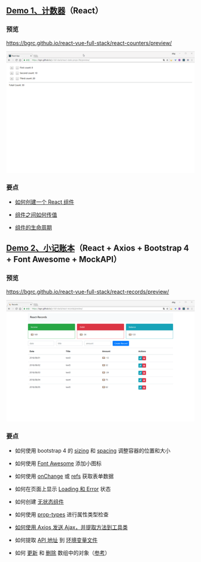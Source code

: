 ## [Demo 1、计数器](./react-counters)（React）

### 预览

https://bgrc.github.io/react-vue-full-stack/react-counters/preview/

<p align='center'>
<img src='./images/counter.gif'>
</p>

### 要点

- [如何创建一个 React 组件](https://bgrc.fun/posts/react2/#%E5%A6%82%E4%BD%95%E6%B7%BB%E5%8A%A0%E4%B8%80%E4%B8%AA-React-%E7%BB%84%E4%BB%B6)

- [组件之间如何传值](https://bgrc.fun/posts/react2/#React-%E7%BB%84%E4%BB%B6%E4%B9%8B%E9%97%B4%E5%A6%82%E4%BD%95%E4%BC%A0%E9%80%92%E6%95%B0%E6%8D%AE)

- [组件的生命周期](https://bgrc.fun/posts/react2/#React-%E7%BB%84%E4%BB%B6%E7%9A%84%E7%94%9F%E5%91%BD%E5%91%A8%E6%9C%9F)

## [Demo 2、小记账本](./react-records)（React + Axios + Bootstrap 4 + Font Awesome + MockAPI）

### 预览

https://bgrc.github.io/react-vue-full-stack/react-records/preview/

<p align='center'>
<img src='./images/records.gif'>
</p>

### 要点

- 如何使用 bootstrap 4 的 [sizing](https://getbootstrap.com/docs/4.0/utilities/sizing/) 和 [spacing](https://getbootstrap.com/docs/4.0/utilities/spacing/) 调整容器的位置和大小

- 如何使用 [Font Awesome](./react-records/src/utils/Icons.md) 添加小图标

- 如何使用 [onChange](./react-records/src/components/RecordForm.js#L16-L24) 或 [refs](./react-records/src/components/RecordTable.js#L22-L26) 获取表单数据

- 如何在页面上显示 [Loading 和 Error](./react-records/src/components/Records.js#L93-L107) 状态

- 如何创建 [无状态组件](./react-records/src/components/AmountBox.js#L1-L18)

- 如何使用 [prop-types](./react-records/src/components/RecordTable.js#L109-L114) 进行属性类型检查

- [如何使用 Axios 发送 Ajax，并提取方法到工具类](./react-records/src/utils/RecordsAPI.js#L1-L15)

- 如何提取 [API 地址](./react-records/src/utils/RecordsAPI.js#L3) 到 [环境变量文件](./react-records/.env#L1)

- 如何 [更新](/react-records/src/components/Records.js#L39-L57) 和 [删除](./react-records/src/components/Records.js#L59-L66) 数组中的对象（[参考](https://redux.js.org/recipes/structuringreducers/immutableupdatepatterns#updating-an-item-in-an-array)）